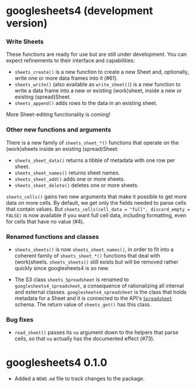 # googlesheets4 (development version)

### Write Sheets

These functions are ready for use but are still under development. You can expect refinements to their interface and capabilities:

  * `sheets_create()` is a new function to create a new Sheet and, optionally,
    write one or more data frames into it (#61).
  * `sheets_write()` (also available as `write_sheet()`) is a new function to
    write a data frame into a new or existing (work)sheet, inside a new or
    existing (spread)Sheet.
  * `sheets_append()` adds rows to the data in an existing sheet.

More Sheet-editing functionality is coming!

### Other new functions and arguments

There is a new family of `sheets_sheet_*()` functions that operate on the (work)sheets inside an existing (spread)Sheet:
  
  * `sheets_sheet_data()` returns a tibble of metadata with one row per sheet.
  * `sheets_sheet_names()` returns sheet names.
  * `sheets_sheet_add()` adds one or more sheets.
  * `sheets_sheet_delete()` deletes one or more sheets.

`sheets_cells()` gains two new arguments that make it possible to get more data on more cells. By default, we get only the fields needed to parse cells that contain values. But `sheets_cells(cell_data = "full", discard_empty = FALSE)` is now available if you want full cell data, including formatting, even for cells that have no value (#4).

### Renamed functions and classes

* `sheets_sheets()` is now `sheets_sheet_names()`, in order to fit into a coherent family of `sheets_sheet_*()` functions that deal with (work)sheets. `sheets_sheets()` still exists but will be removed rather quickly since googlesheets4 is so new.

* The S3 class `sheets_Spreadsheet` is renamed to `googlesheets4_spreadsheet`, a consequence of rationalizing all internal and external classes. `googlesheets4_spreadsheet` is the class that holds metadata for a Sheet and it is connected to the API's [`Spreadsheet`](https://developers.google.com/sheets/api/reference/rest/v4/spreadsheets#resource:-spreadsheet) schema. The return value of `sheets_get()` has this class.

### Bug fixes

* `read_sheet()` passes its `na` argument down to the helpers that parse cells, so that `na` actually has the documented effect (#73).

# googlesheets4 0.1.0

* Added a `NEWS.md` file to track changes to the package.
